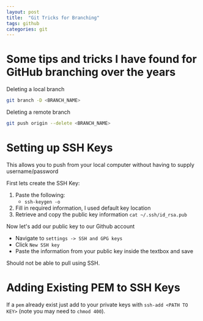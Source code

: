 ```yaml
---
layout: post
title:  "Git Tricks for Branching"
tags: github
categories: git
---
```


# Some tips and tricks I have found for GitHub branching over the years

Deleting a local branch
```bash
git branch -D <BRANCH_NAME>
```

Deleting a remote branch
```bash
git push origin --delete <BRANCH_NAME>
```

# Setting up SSH Keys

This allows you to push from your local computer without having to supply username/password

First lets create the SSH Key:

1. Paste the following:
    * `ssh-keygen -o`
2. Fill in required information, I used default key location
3. Retrieve and copy the public key information `cat ~/.ssh/id_rsa.pub`


Now let's add our public key to our Github account
* Navigate to `settings -> SSH and GPG keys`
* Click `New SSH key`
* Paste the information from your public key inside the textbox and save

Should not be able to pull using SSH.

# Adding Existing PEM to SSH Keys

If a `pem` already exist just add to your private keys with `ssh-add <PATH TO KEY>` (note you may need to `chmod 400`).

